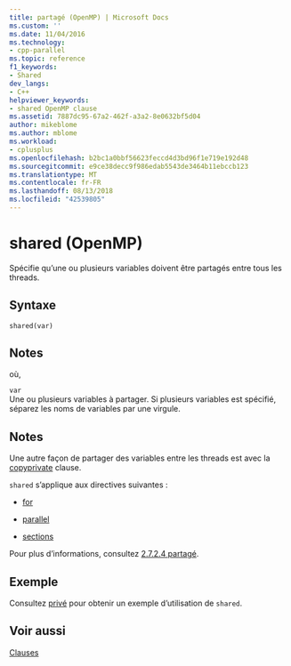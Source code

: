 ```yaml
---
title: partagé (OpenMP) | Microsoft Docs
ms.custom: ''
ms.date: 11/04/2016
ms.technology:
- cpp-parallel
ms.topic: reference
f1_keywords:
- Shared
dev_langs:
- C++
helpviewer_keywords:
- shared OpenMP clause
ms.assetid: 7887dc95-67a2-462f-a3a2-8e0632bf5d04
author: mikeblome
ms.author: mblome
ms.workload:
- cplusplus
ms.openlocfilehash: b2bc1a0bbf56623feccd4d3bd96f1e719e192d48
ms.sourcegitcommit: e9ce38decc9f986edab5543de3464b11ebccb123
ms.translationtype: MT
ms.contentlocale: fr-FR
ms.lasthandoff: 08/13/2018
ms.locfileid: "42539805"
---
```

# <a name="shared-openmp"></a>shared (OpenMP)
Spécifie qu’une ou plusieurs variables doivent être partagés entre tous les threads.  
  
## <a name="syntax"></a>Syntaxe  
  
```  
shared(var)  
```  
  
## <a name="remarks"></a>Notes  
 où,  
  
 `var`  
 Une ou plusieurs variables à partager. Si plusieurs variables est spécifié, séparez les noms de variables par une virgule.  
  
## <a name="remarks"></a>Notes  
 Une autre façon de partager des variables entre les threads est avec la [copyprivate](../../../parallel/openmp/reference/copyprivate.md) clause.  
  
 `shared` s’applique aux directives suivantes :  
  
-   [for](../../../parallel/openmp/reference/for-openmp.md)  
  
-   [parallel](../../../parallel/openmp/reference/parallel.md)  
  
-   [sections](../../../parallel/openmp/reference/sections-openmp.md)  
  
 Pour plus d’informations, consultez [2.7.2.4 partagé](../../../parallel/openmp/2-7-2-4-shared.md).  
  
## <a name="example"></a>Exemple  
 Consultez [privé](../../../parallel/openmp/reference/private-openmp.md) pour obtenir un exemple d’utilisation de `shared`.  
  
## <a name="see-also"></a>Voir aussi  
 [Clauses](../../../parallel/openmp/reference/openmp-clauses.md)